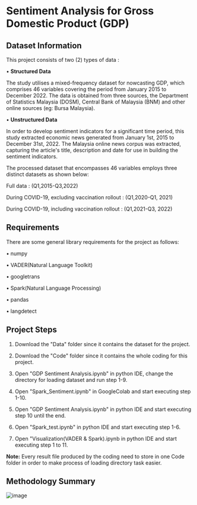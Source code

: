 # Sentiment Analysis for Gross Domestic Product (GDP)
## Dataset Information
This project consists of two (2) types of data :

• **Structured Data**

The study utilises a mixed-frequency dataset for nowcasting    GDP, which comprises 46 variables covering the period from January 2015 to December 2022. The data is obtained from three sources, the Department of Statistics Malaysia (DOSM), Central Bank of Malaysia (BNM) and other online sources (eg: Bursa Malaysia).

• **Unstructured Data**

In order to develop sentiment indicators for a significant time period, this study extracted economic news generated from January 1st, 2015 to December 31st, 2022. The Malaysia online news corpus was extracted, capturing the article's title, description and date for use in building the sentiment indicators. 

The processed dataset that encompasses 46 variables employs three distinct datasets as shown below:

Full data : (Q1,2015-Q3,2022)

During COVID-19, excluding vaccination rollout : (Q1,2020-Q1, 2021)

During COVID-19, including vaccination rollout : (Q1,2021-Q3, 2022)


## Requirements
There are some general library requirements for the project as follows:

• numpy

• VADER(Natural Language Toolkit)

• googletrans

• Spark(Natural Language Processing)

• pandas

• langdetect

## Project Steps

1. Download the "Data" folder since it contains the dataset for the project.

2. Download the "Code" folder since it contains the whole coding for this project.

3. Open "GDP Sentiment Analysis.ipynb" in python IDE, change the directory for loading dataset and run step 1-9.

4. Open "Spark_Sentiment.ipynb" in GoogleColab and start executing step 1-10.

5. Open "GDP Sentiment Analysis.ipynb" in python IDE and start executing step 10 until the end.

6. Open "Spark_test.ipynb" in python IDE and start executing step 1-6.

7. Open "Visualization(VADER & Spark).ipynb in python IDE and start executing step 1 to 11.

**Note:** Every result file produced by the coding need to store in one Code folder in order to make 
          process of loading directory task easier.



## Methodology Summary
![image](https://user-images.githubusercontent.com/106640534/225506086-9123775a-406e-4e7c-b1da-3b8f3f90dd80.png)


